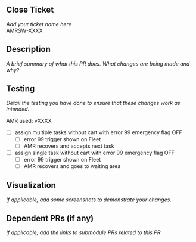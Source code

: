 
## Close Ticket

_Add your ticket name here_  
AMRSW-XXXX

## Description

_A brief summary of what this PR does. What changes are being made and why?_

## Testing

_Detail the testing you have done to ensure that these changes work as intended._

AMR used: vXXXX

- [ ] assign multiple tasks without cart with error 99 emergency flag OFF
  - [ ] error 99 trigger shown on Fleet
  - [ ] AMR recovers and accepts next task
- [ ] assign single task without cart with error 99 emergency flag OFF
  - [ ] error 99 trigger shown on Fleet
  - [ ] AMR recovers and goes to waiting area

## Visualization

_If applicable, add some screenshots to demonstrate your changes._

## Dependent PRs (if any)

_If applicable, add the links to submodule PRs related to this PR_
